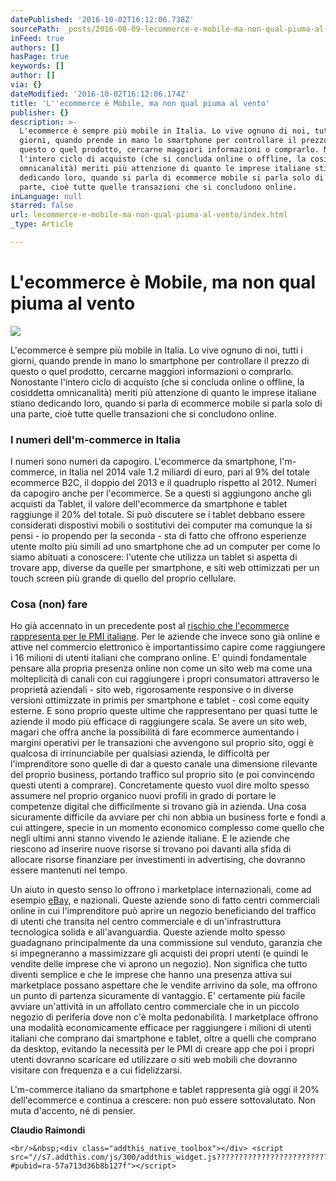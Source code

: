 ```yaml
---
datePublished: '2016-10-02T16:12:06.738Z'
sourcePath: _posts/2016-08-09-lecommerce-e-mobile-ma-non-qual-piuma-al-vento.md
inFeed: true
authors: []
hasPage: true
keywords: []
author: []
via: {}
dateModified: '2016-10-02T16:12:06.174Z'
title: 'L''ecommerce è Mobile, ma non qual piuma al vento'
publisher: {}
description: >-
  L'ecommerce è sempre più mobile in Italia. Lo vive ognuno di noi, tutti i
  giorni, quando prende in mano lo smartphone per controllare il prezzo di
  questo o quel prodotto, cercarne maggiori informazioni o comprarlo. Nonostante
  l'intero ciclo di acquisto (che si concluda online o offline, la cosiddetta
  omnicanalità) meriti più attenzione di quanto le imprese italiane stiano
  dedicando loro, quando si parla di ecommerce mobile si parla solo di una
  parte, cioè tutte quelle transazioni che si concludono online.
inLanguage: null
starred: false
url: lecommerce-e-mobile-ma-non-qual-piuma-al-vento/index.html
_type: Article

---
```

# L'ecommerce è Mobile, ma non qual piuma al vento
![](https://the-grid-user-content.s3-us-west-2.amazonaws.com/cf21896d-6a1c-42e9-abb6-1562df902ea5.jpg)

L'ecommerce è sempre più mobile in Italia. Lo vive ognuno di noi, tutti i giorni, quando prende in mano lo smartphone per controllare il prezzo di questo o quel prodotto, cercarne maggiori informazioni o comprarlo. Nonostante l'intero ciclo di acquisto (che si concluda online o offline, la cosiddetta omnicanalità) meriti più attenzione di quanto le imprese italiane stiano dedicando loro, quando si parla di ecommerce mobile si parla solo di una parte, cioè tutte quelle transazioni che si concludono online.

### I numeri dell'm-commerce in Italia

I numeri sono numeri da capogiro. L'ecommerce da smartphone, l'm-commerce, in Italia nel 2014 vale 1.2 miliardi di euro, pari al 9% del totale ecommerce B2C, il doppio del 2013 e il quadruplo rispetto al 2012\. Numeri da capogiro anche per l'ecommerce. Se a questi si aggiungono anche gli acquisti da Tablet, il valore dell'ecommerce da smartphone e tablet raggiunge il 20% del totale. Si può discutere se i tablet debbano essere considerati dispostivi mobili o sostitutivi dei computer ma comunque la si pensi - io propendo per la seconda - sta di fatto che offrono esperienze utente molto più simili ad uno smartphone che ad un computer per come lo siamo abituati a conoscere: l'utente che utilizza un tablet si aspetta di trovare app, diverse da quelle per smartphone, e siti web ottimizzati per un touch screen più grande di quello del proprio cellulare.

### Cosa (non) fare

Ho già accennato in un precedente post al [rischio che l'ecommerce rappresenta per le PMI italiane][0]. Per le aziende che invece sono già online e attive nel commercio elettronico è importantissimo capire come raggiungere i 16 milioni di utenti italiani che comprano online. E' quindi fondamentale pensare alla propria presenza online non come un sito web ma come una molteplicità di canali con cui raggiungere i propri consumatori attraverso le proprietà aziendali - sito web, rigorosamente responsive o in diverse versioni ottimizzate in primis per smartphone e tablet - così come equity esterne. E sono proprio queste ultime che rappresentano per quasi tutte le aziende il modo più efficace di raggiungere scala. Se avere un sito web, magari che offra anche la possibilità di fare ecommerce aumentando i margini operativi per le transazioni che avvengono sul proprio sito, oggi è qualcosa di irrinunciabile per qualsiasi azienda, le difficoltà per l'imprenditore sono quelle di dar a questo canale una dimensione rilevante del proprio business, portando traffico sul proprio sito (e poi convincendo questi utenti a comprare). Concretamente questo vuol dire molto spesso assumere nel proprio organico nuovi profili in grado di portare le competenze digital che difficilmente si trovano già in azienda. Una cosa sicuramente difficile da avviare per chi non abbia un business forte e fondi a cui attingere, specie in un momento economico complesso come quello che negli ultimi anni stanno vivendo le aziende italiane. E le aziende che riescono ad inserire nuove risorse si trovano poi davanti alla sfida di allocare risorse finanziare per investimenti in advertising, che dovranno essere mantenuti nel tempo.

Un aiuto in questo senso lo offrono i marketplace internazionali, come ad esempio [eBay,][1] e nazionali. Queste aziende sono di fatto centri commerciali online in cui l'imprenditore può aprire un negozio beneficiando del traffico di utenti che transita nel centro commerciale e di un'infrastruttura tecnologica solida e all'avanguardia. Queste aziende molto spesso guadagnano principalmente da una commissione sul venduto, garanzia che si impegneranno a massimizzare gli acquisti dei propri utenti (e quindi le vendite delle imprese che vi aprono un negozio). Non significa che tutto diventi semplice e che le imprese che hanno una presenza attiva sui marketplace possano aspettare che le vendite arrivino da sole, ma offrono un punto di partenza sicuramente di vantaggio. E' certamente più facile avviare un'attività in un affollato centro commerciale che in un piccolo negozio di periferia dove non c'è molta pedonabilità. I marketplace offrono una modalità economicamente efficace per raggiungere i milioni di utenti italiani che comprano dai smartphone e tablet, oltre a quelli che comprano da desktop, evitando la necessità per le PMI di creare app che poi i propri utenti dovranno scaricare ed utilizzare o siti web mobili che dovranno visitare con frequenza e a cui fidelizzarsi.

L'm-commerce italiano da smartphone e tablet rappresenta già oggi il 20% dell'ecommerce e continua a crescere: non può essere sottovalutato. Non muta d'accento, né di pensier.

**Claudio Raimondi**

    <br/>&nbsp;<div class="addthis_native_toolbox"></div> <script src="//s7.addthis.com/js/300/addthis_widget.js?????????????????????????????#pubid=ra-57a713d36b8b127f"></script>



[0]: http://raimondi.link/1wSE4Zc
[1]: http://raimondi.link/1AXaEu3